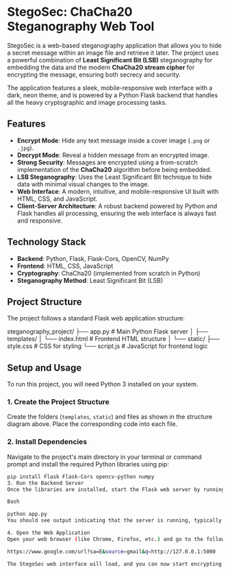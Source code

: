# StegoSec: ChaCha20 Steganography Web Tool

StegoSec is a web-based steganography application that allows you to hide a secret message within an image file and retrieve it later. The project uses a powerful combination of **Least Significant Bit (LSB)** steganography for embedding the data and the modern **ChaCha20 stream cipher** for encrypting the message, ensuring both secrecy and security.

The application features a sleek, mobile-responsive web interface with a dark, neon theme, and is powered by a Python Flask backend that handles all the heavy cryptographic and image processing tasks.

## Features

* **Encrypt Mode**: Hide any text message inside a cover image (`.png` or `.jpg`).
* **Decrypt Mode**: Reveal a hidden message from an encrypted image.
* **Strong Security**: Messages are encrypted using a from-scratch implementation of the **ChaCha20** algorithm before being embedded.
* **LSB Steganography**: Uses the Least Significant Bit technique to hide data with minimal visual changes to the image.
* **Web Interface**: A modern, intuitive, and mobile-responsive UI built with HTML, CSS, and JavaScript.
* **Client-Server Architecture**: A robust backend powered by Python and Flask handles all processing, ensuring the web interface is always fast and responsive.

## Technology Stack

* **Backend**: Python, Flask, Flask-Cors, OpenCV, NumPy
* **Frontend**: HTML, CSS, JavaScript
* **Cryptography**: ChaCha20 (implemented from scratch in Python)
* **Steganography Method**: Least Significant Bit (LSB)

## Project Structure

The project follows a standard Flask web application structure:

steganography_project/
├── app.py              # Main Python Flask server
│
├── templates/
│   └── index.html      # Frontend HTML structure
│
└── static/
├── style.css       # CSS for styling
└── script.js       # JavaScript for frontend logic


## Setup and Usage

To run this project, you will need Python 3 installed on your system.

### 1. Create the Project Structure

Create the folders (`templates`, `static`) and files as shown in the structure diagram above. Place the corresponding code into each file.

### 2. Install Dependencies

Navigate to the project's main directory in your terminal or command prompt and install the required Python libraries using pip:

```bash
pip install Flask Flask-Cors opencv-python numpy
3. Run the Backend Server
Once the libraries are installed, start the Flask web server by running the following command in the same terminal:

Bash

python app.py
You should see output indicating that the server is running, typically on http://127.0.0.1:5000. Keep this terminal window open.

4. Open the Web Application
Open your web browser (like Chrome, Firefox, etc.) and go to the following address:

https://www.google.com/url?sa=E&source=gmail&q=http://127.0.0.1:5000

The StegoSec web interface will load, and you can now start encrypting and decrypting images.